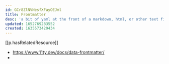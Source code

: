 ```yaml
---
id: GCr8ZlNVNesfXFayOEJml
title: Frontmatter
desc: 'a bit of yaml at the front of a markdown, html, or other text file'
updated: 1652769283552
created: 1635573429434
---
```


[[p.hasRelatedResource]] 

- https://www.11ty.dev/docs/data-frontmatter/
- 

